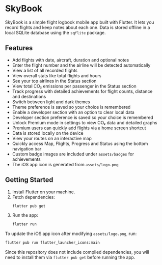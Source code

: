 # SkyBook

SkyBook is a simple flight logbook mobile app built with Flutter. It lets you record flights and keep notes about each one. Data is stored offline in a local SQLite database using the `sqflite` package.

## Features

- Add flights with date, aircraft, duration and optional notes
- Enter the flight number and the airline will be detected automatically
- View a list of all recorded flights
- View overall stats like total flights and hours
- See your top airlines in the Status section
- View total CO₂ emissions per passenger in the Status section
- Track progress with detailed achievements for flight counts, distance and destinations
- Switch between light and dark themes
- Theme preference is saved so your choice is remembered
- Enable a developer section with an option to clear local data
- Developer section preference is saved so your choice is remembered
- Unlock Premium mode in settings to view CO₂ data and detailed graphs
- Premium users can quickly add flights via a home screen shortcut
- Data is stored locally on the device
- View your routes on an interactive map
- Quickly access Map, Flights, Progress and Status using the bottom navigation bar
- Custom badge images are included under `assets/badges` for achievements
- The iOS app icon is generated from `assets/logo.png`

## Getting Started

1. Install Flutter on your machine.
2. Fetch dependencies:
   ```sh
   flutter pub get
   ```
3. Run the app:
   ```sh
   flutter run
   ```

To update the iOS app icon after modifying `assets/logo.png`, run:
```sh
flutter pub run flutter_launcher_icons:main
```

Since this repository does not include compiled dependencies, you will need to install them via `flutter pub get` before running the app.
